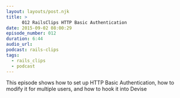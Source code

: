 ```yaml
---
layout: layouts/post.njk
title: >
      012 RailsClips HTTP Basic Authentication
date: 2015-09-02 08:00:29
episode_number: 012
duration: 6:44
audio_url: 
podcast: rails-clips
tags: 
  - rails_clips
  - podcast
---
```


This episode shows how to set up HTTP Basic Authentication, how to modify it for multiple users, and how to hook it into Devise


